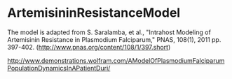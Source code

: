 # ArtemisininResistanceModel
The model is adapted from S. Saralamba, et al., "Intrahost Modeling of Artemisinin Resistance in Plasmodium Falciparum," PNAS, 108(1), 2011 pp. 397-402. (http://www.pnas.org/content/108/1/397.short)

http://www.demonstrations.wolfram.com/AModelOfPlasmodiumFalciparumPopulationDynamicsInAPatientDuri/  
